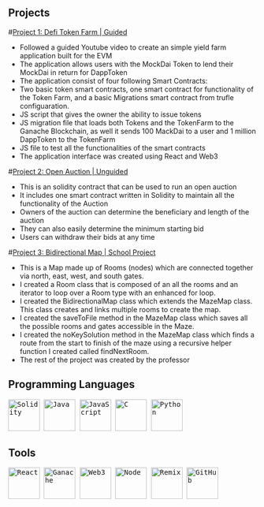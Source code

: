 ## Projects

#[Project 1: Defi Token Farm | Guided](https://github.com/erikmacinnnis/DefiTokenFarm)
* Followed a guided Youtube video to create an simple yield farm application built for the EVM 
* The application allows users with the MockDai Token to lend their MockDai in return for DappToken 
* The application consist of four following Smart Contracts:
* Two basic token smart contracts, one smart contract for functionality of the Token Farm, and a basic Migrations smart contract from trufle configuaration.
* JS script that gives the owner the ability to issue tokens
* JS migration file that loads both Tokens and the TokenFarm to the Ganache Blockchain, as well it sends 100 MackDai to a user and 1 million DappToken to the TokenFarm
* JS file to test all the functionalities of the smart contracts
* The application interface was created using React and Web3 

#[Project 2: Open Auction | Unguided](https://github.com/erikmacinnnis/Auction/edit/main/README.md)
* This is an solidity contract that can be used to run an open auction
* It includes one smart contract written in Solidity to maintain all the functionality of the Auction
* Owners of the auction can determine the beneficiary and length of the auction
* They can also easily determine the minimum starting bid
* Users can withdraw their bids at any time

#[Project 3: Bidirectional Map | School Project](https://github.com/erikmacinnnis/Bidirectional-Map)
* This is a Map made up of Rooms (nodes) which are connected together via north, east, west, and south gates.
* I created a Room class that is composed of an all the rooms and an iterator to loop over a Room type with an enhanced for loop.
* I created the BidirectionalMap class which extends the MazeMap class. This class creates and links multiple rooms to create the map.
* I created the saveToFile method in the MazeMap class which saves all the possible rooms and gates accessible in the Maze.
* I created the noKeySolution method in the MazeMap class which finds a route from the start to finish of the maze using a recursive helper function I created called findNextRoom.
* The rest of the project was created by the professor

## Programming Languages

<kbd>
  <img src="https://user-images.githubusercontent.com/76134357/153966944-14a398c4-3809-4e67-b8c6-4cd66045a5aa.png" height="64" title="Solidity">  
  <img src="https://user-images.githubusercontent.com/76134357/154089250-f80747e3-52cd-4b2e-a23a-1b0b38a68a60.png" height="64" title="Java">    
  <img src="https://user-images.githubusercontent.com/76134357/154090438-b07861e8-6818-4f2c-824d-54d1d62c2bed.png" height="64" title="JavaScript">    
  <img src="https://user-images.githubusercontent.com/76134357/154090460-39f58d63-e949-4225-9bb5-3c589090aa09.png" height="64" title="C">    
  <img src="https://user-images.githubusercontent.com/76134357/154090452-bafa2163-67a4-4bc6-8353-18e5c63b1d37.png" height="64" title="Python">    
</kbd>

## Tools

<kbd>
  <img src="https://user-images.githubusercontent.com/76134357/154090476-e240d4e8-6408-4487-8684-46ab13f67bd4.png" height="64" title="React">  
  <img src="https://user-images.githubusercontent.com/76134357/154090481-81ad6e15-5fed-493d-b74b-f86a7ce1c9c2.png" height="64" title="Ganache">    
  <img src="https://user-images.githubusercontent.com/76134357/154090496-85935ec3-1c9f-4312-8e1b-231918a93377.jpeg" height="64" title="Web3">    
  <img src="https://user-images.githubusercontent.com/76134357/154090504-c48aeca8-0ca3-4fa5-a1a9-5deb963f618e.png" height="64" title="Node">    
  <img src="https://user-images.githubusercontent.com/76134357/154090487-ad817df8-0c77-4808-bd65-07aec9e09567.jpeg" height="64" title="Remix">    
  <img src="https://user-images.githubusercontent.com/76134357/154091752-5a0d24fd-0e32-41b0-a27e-17704f6c7f2f.png" height="64" title="GitHub">  
</kbd>

